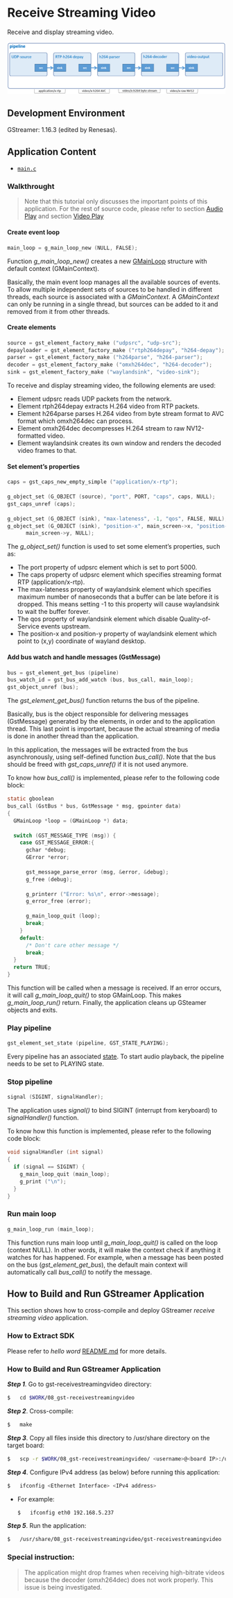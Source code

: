# Receive Streaming Video

Receive and display streaming video.

![Figure Receive Streaming video pipeline](figure.png)

## Development Environment

GStreamer: 1.16.3 (edited by Renesas).

## Application Content

+ [`main.c`](main.c)

### Walkthrought
>Note that this tutorial only discusses the important points of this application. For the rest of source code, please refer to section [Audio Play](/01_gst-audioplay/README.md) and section [Video Play](/02_gst-videoplay/README.md)
#### Create event loop
```c
main_loop = g_main_loop_new (NULL, FALSE);
```
Function _g_main_loop_new()_ creates a new [GMainLoop](https://developer.gnome.org/glib/stable/glib-The-Main-Event-Loop.html) structure with default context (GMainContext).

Basically, the main event loop manages all the available sources of events. To allow multiple independent sets of sources to be handled in different threads, each source is associated with a _GMainContext_. A _GMainContext_ can only be running in a single thread, but sources can be added to it and removed from it from other threads.

#### Create elements
```c
source = gst_element_factory_make ("udpsrc", "udp-src");
depayloader = gst_element_factory_make ("rtph264depay", "h264-depay");
parser = gst_element_factory_make ("h264parse", "h264-parser");
decoder = gst_element_factory_make ("omxh264dec", "h264-decoder");
sink = gst_element_factory_make ("waylandsink", "video-sink");
```
To receive and display streaming video, the following elements are used:
-	 Element udpsrc reads UDP packets from the network.
-	 Element rtph264depay extracts H.264 video from RTP packets.
-	 Element h264parse parses H.264 video from byte stream format to AVC format which omxh264dec can process.
-	 Element omxh264dec decompresses H.264 stream to raw NV12-formatted video.
-	 Element waylandsink creates its own window and renders the decoded video frames to that.

#### Set element’s properties
```c
caps = gst_caps_new_empty_simple ("application/x-rtp");

g_object_set (G_OBJECT (source), "port", PORT, "caps", caps, NULL);
gst_caps_unref (caps);

g_object_set (G_OBJECT (sink), "max-lateness", -1, "qos", FALSE, NULL);
g_object_set (G_OBJECT (sink), "position-x", main_screen->x, "position-y",
      main_screen->y, NULL);
```
The _g_object_set()_ function is used to set some element’s properties, such as:
-	 The port property of udpsrc element which is set to port 5000.
-	 The caps property of udpsrc element which specifies streaming format RTP (application/x-rtp).
-	 The max-lateness property of waylandsink element which specifies maximum number of nanoseconds that a buffer can be late before it is dropped. This means setting -1 to this property will cause waylandsink to wait the buffer forever.
-	 The qos property of waylandsink element which disable Quality-of-Service events upstream.
-	 The position-x and position-y property of  waylandsink element which point to (x,y) coordinate of wayland desktop.

#### Add bus watch and handle messages (GstMessage)
```c
bus = gst_element_get_bus (pipeline)
bus_watch_id = gst_bus_add_watch (bus, bus_call, main_loop);
gst_object_unref (bus);
```
The _gst_element_get_bus()_ function returns the bus of the pipeline.

Basically, bus is the object responsible for delivering messages (GstMessage) generated by the elements, in order and to the application thread. This last point is important, because the actual streaming of media is done in another thread than the application.

In this application, the messages will be extracted from the bus asynchronously, using self-defined function _bus_call()_. Note that the bus should be freed with _gst_caps_unref()_ if it is not used anymore.

To know how _bus_call()_ is implemented, please refer to the following code block:
```c
static gboolean
bus_call (GstBus * bus, GstMessage * msg, gpointer data)
{
  GMainLoop *loop = (GMainLoop *) data;

  switch (GST_MESSAGE_TYPE (msg)) {
    case GST_MESSAGE_ERROR:{
      gchar *debug;
      GError *error;

      gst_message_parse_error (msg, &error, &debug);
      g_free (debug);

      g_printerr ("Error: %s\n", error->message);
      g_error_free (error);

      g_main_loop_quit (loop);
      break;
    }
    default:
      /* Don't care other message */
      break;
  }
  return TRUE;
}
```
This function will be called when a message is received. If an error occurs, it will call _g_main_loop_quit()_ to stop GMainLoop. This makes _g_main_loop_run()_ return. Finally, the application cleans up GSteamer objects and exits.

### Play pipeline
```c
gst_element_set_state (pipeline, GST_STATE_PLAYING);
```

Every pipeline has an associated [state](https://gstreamer.freedesktop.org/documentation/plugin-development/basics/states.html). To start audio playback, the pipeline needs to be set to PLAYING state.

### Stop pipeline
```c
signal (SIGINT, signalHandler);
```
The application uses _signal()_ to bind SIGINT (interrupt from keryboard) to _signalHandler()_ function.

To know how this function is implemented, please refer to the following code block:
```c
void signalHandler (int signal)
{
  if (signal == SIGINT) {
    g_main_loop_quit (main_loop);
    g_print ("\n");
  }
}

```
### Run main loop
```c
g_main_loop_run (main_loop);
```
This function runs main loop until _g_main_loop_quit()_ is called on the loop (context NULL). In other words, it will make the context check if anything it watches for has happened. For example, when a message has been posted on the bus (_gst_element_get_bus_), the default main context will automatically call _bus_call()_ to notify the message.

## How to Build and Run GStreamer Application

This section shows how to cross-compile and deploy GStreamer _receive streaming video_ application.

### How to Extract SDK
Please refer to _hello word_ [README.md](/00_gst-helloworld/README.md) for more details.

### How to Build and Run GStreamer Application

***Step 1***.	Go to gst-receivestreamingvideo directory:
```sh
$   cd $WORK/08_gst-receivestreamingvideo
```

***Step 2***.	Cross-compile:
```sh
$   make
```
***Step 3***.	Copy all files inside this directory to /usr/share directory on the target board:
```sh
$   scp -r $WORK/08_gst-receivestreamingvideo/ <username>@<board IP>:/usr/share/
```

***Step 4***.  Configure IPv4 address (as below) before running this application:
```sh
$   ifconfig <Ethernet Interface> <IPv4 address>
```
- For example:
  ```sh
  $   ifconfig eth0 192.168.5.237
  ```

***Step 5***.	Run the application:
```sh
$   /usr/share/08_gst-receivestreamingvideo/gst-receivestreamingvideo
```
### Special instruction:
>The application might drop frames when receiving high-bitrate videos because the decoder (omxh264dec) does not work properly. This issue is being investigated.